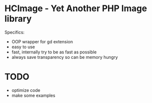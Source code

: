 HCImage - Yet Another PHP Image library
=======
Specifics:
- OOP wrapper for gd extension
- easy to use
- fast, internally try to be as fast as possible
- always save transparency so can be memory hungry

TODO
=======
- optimize code
- make some examples

